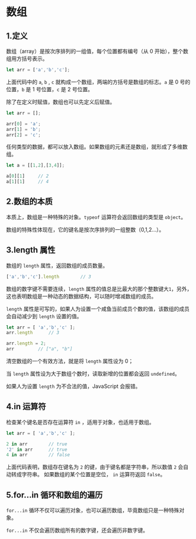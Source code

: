 # 数组

## 1.定义

数组（array）是按次序排列的一组值，每个位置都有编号（从 0 开始），整个数组用方括号表示。

```js
let arr = ['a','b','c'];
```

上面代码中的 `a`, `b` , `c` 就构成一个数组，两端的方括号是数组的标志。`a` 是 0 号的位置，`b` 是 1 号位置，`c` 是 2 号位置。

除了在定义时赋值，数组也可以先定义后赋值。

```js
let arr = [];

arr[0] = 'a';
arr[1] = 'b';
arr[2] = 'c';
```

任何类型的数据，都可以放入数组。如果数组的元素还是数组，就形成了多维数组。

```js
let a = [[1,2],[3,4]];

a[0][1]     // 2
a[1][1]     // 4
```

## 2.数组的本质

本质上，数组是一种特殊的对象。`typeof` 运算符会返回数组的类型是 `object`。

数组的特殊性体现在，它的键名是按次序排列的一组整数（0,1,2...）。

## 3.length 属性

数组的 `length` 属性，返回数组的成员数量。

```js
['a','b','c'].length        // 3
```

数组的数字键不需要连续，`length` 属性的值总是比最大的那个整数键大`1`，另外，这也表明数组是一种动态的数据结构，可以随时增减数组的成员。

`length` 属性是可写的，如果人为设置一个咸鱼当前成员个数的值，该数组的成员会自动减少到 `length` 设置的值。

```js
let arr = [ 'a','b','c' ];
arr.length      // 3

arr.length = 2;
arr         // ["a", "b"]
```

清空数组的一个有效方法，就是将 `length` 属性设为 0；

当 `length` 属性设为大于数组个数时，读取新增的位置都会返回 `undefined`。

如果人为设置 `length` 为不合法的值，JavaScript 会报错。

## 4.in 运算符

检查某个键名是否存在运算符 `in` ，适用于对象，也适用于数组。

```js
let arr = [ 'a','b','c' ];

2 in arr        // true
'2' in arr      // true
4 in arr        // false
```

上面代码表明，数组存在键名为 `2` 的键，由于键名都是字符串，所以数值 `2` 会自动转成字符串。 如果数组的某个位置是空位， `in` 运算符返回 `false`。

## 5.for...in 循环和数组的遍历

`for...in` 循环不仅可以遍历对象，也可以遍历数组，毕竟数组只是一种特殊对象。

`for...in` 不仅会遍历数组所有的数字键，还会遍历非数字键。
